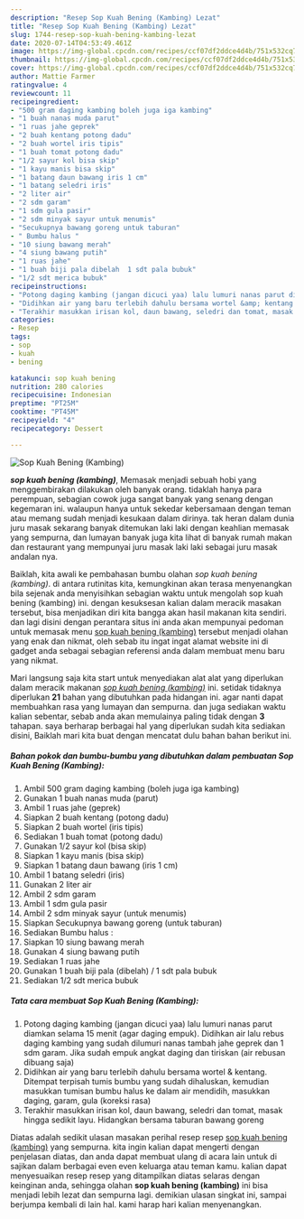 ```yaml
---
description: "Resep Sop Kuah Bening (Kambing) Lezat"
title: "Resep Sop Kuah Bening (Kambing) Lezat"
slug: 1744-resep-sop-kuah-bening-kambing-lezat
date: 2020-07-14T04:53:49.461Z
image: https://img-global.cpcdn.com/recipes/ccf07df2ddce4d4b/751x532cq70/sop-kuah-bening-kambing-foto-resep-utama.jpg
thumbnail: https://img-global.cpcdn.com/recipes/ccf07df2ddce4d4b/751x532cq70/sop-kuah-bening-kambing-foto-resep-utama.jpg
cover: https://img-global.cpcdn.com/recipes/ccf07df2ddce4d4b/751x532cq70/sop-kuah-bening-kambing-foto-resep-utama.jpg
author: Mattie Farmer
ratingvalue: 4
reviewcount: 11
recipeingredient:
- "500 gram daging kambing boleh juga iga kambing"
- "1 buah nanas muda parut"
- "1 ruas jahe geprek"
- "2 buah kentang potong dadu"
- "2 buah wortel iris tipis"
- "1 buah tomat potong dadu"
- "1/2 sayur kol bisa skip"
- "1 kayu manis bisa skip"
- "1 batang daun bawang iris 1 cm"
- "1 batang seledri iris"
- "2 liter air"
- "2 sdm garam"
- "1 sdm gula pasir"
- "2 sdm minyak sayur untuk menumis"
- "Secukupnya bawang goreng untuk taburan"
- " Bumbu halus "
- "10 siung bawang merah"
- "4 siung bawang putih"
- "1 ruas jahe"
- "1 buah biji pala dibelah  1 sdt pala bubuk"
- "1/2 sdt merica bubuk"
recipeinstructions:
- "Potong daging kambing (jangan dicuci yaa) lalu lumuri nanas parut diamkan selama 15 menit (agar daging empuk). Didihkan air lalu rebus daging kambing yang sudah dilumuri nanas tambah jahe geprek dan 1 sdm garam. Jika sudah empuk angkat daging dan tiriskan (air rebusan dibuang saja)"
- "Didihkan air yang baru terlebih dahulu bersama wortel &amp; kentang. Ditempat terpisah tumis bumbu yang sudah dihaluskan, kemudian masukkan tumisan bumbu halus ke dalam air mendidih, masukkan daging, garam, gula (koreksi rasa)"
- "Terakhir masukkan irisan kol, daun bawang, seledri dan tomat, masak hingga sedikit layu. Hidangkan bersama taburan bawang goreng"
categories:
- Resep
tags:
- sop
- kuah
- bening

katakunci: sop kuah bening 
nutrition: 280 calories
recipecuisine: Indonesian
preptime: "PT25M"
cooktime: "PT45M"
recipeyield: "4"
recipecategory: Dessert

---
```



![Sop Kuah Bening (Kambing)](https://img-global.cpcdn.com/recipes/ccf07df2ddce4d4b/751x532cq70/sop-kuah-bening-kambing-foto-resep-utama.jpg)

<b><i>sop kuah bening (kambing)</i></b>, Memasak menjadi sebuah hobi yang menggembirakan dilakukan oleh banyak orang. tidaklah hanya para perempuan, sebagian cowok juga sangat banyak yang senang dengan kegemaran ini. walaupun hanya untuk sekedar kebersamaan dengan teman atau memang sudah menjadi kesukaan dalam dirinya. tak heran dalam dunia juru masak sekarang banyak ditemukan laki laki dengan keahlian memasak yang sempurna, dan lumayan banyak juga kita lihat di banyak rumah makan dan restaurant yang mempunyai juru masak laki laki sebagai juru masak andalan nya.



Baiklah, kita awali ke pembahasan bumbu olahan <i>sop kuah bening (kambing)</i>. di antara rutinitas kita, kemungkinan akan terasa menyenangkan bila sejenak anda menyisihkan sebagian waktu untuk mengolah sop kuah bening (kambing) ini. dengan kesuksesan kalian dalam meracik masakan tersebut, bisa menjadikan diri kita bangga akan hasil makanan kita sendiri. dan lagi disini dengan perantara situs ini anda akan mempunyai pedoman untuk memasak menu <u>sop kuah bening (kambing)</u> tersebut menjadi olahan yang enak dan nikmat, oleh sebab itu ingat ingat alamat website ini di gadget anda sebagai sebagian referensi anda dalam membuat menu baru yang nikmat.


Mari langsung saja kita start untuk menyediakan alat alat yang diperlukan dalam meracik makanan <u><i>sop kuah bening (kambing)</i></u> ini. setidak tidaknya diperlukan <b>21</b> bahan yang dibutuhkan pada hidangan ini. agar nanti dapat membuahkan rasa yang lumayan dan sempurna. dan juga sediakan waktu kalian sebentar, sebab anda akan memulainya paling tidak dengan <b>3</b> tahapan. saya berharap berbagai hal yang diperlukan sudah kita sediakan disini, Baiklah mari kita buat dengan mencatat dulu bahan bahan berikut ini.

<!--inarticleads1-->

##### Bahan pokok dan bumbu-bumbu yang dibutuhkan dalam pembuatan Sop Kuah Bening (Kambing):

1. Ambil 500 gram daging kambing (boleh juga iga kambing)
1. Gunakan 1 buah nanas muda (parut)
1. Ambil 1 ruas jahe (geprek)
1. Siapkan 2 buah kentang (potong dadu)
1. Siapkan 2 buah wortel (iris tipis)
1. Sediakan 1 buah tomat (potong dadu)
1. Gunakan 1/2 sayur kol (bisa skip)
1. Siapkan 1 kayu manis (bisa skip)
1. Siapkan 1 batang daun bawang (iris 1 cm)
1. Ambil 1 batang seledri (iris)
1. Gunakan 2 liter air
1. Ambil 2 sdm garam
1. Ambil 1 sdm gula pasir
1. Ambil 2 sdm minyak sayur (untuk menumis)
1. Siapkan Secukupnya bawang goreng (untuk taburan)
1. Sediakan  Bumbu halus :
1. Siapkan 10 siung bawang merah
1. Gunakan 4 siung bawang putih
1. Sediakan 1 ruas jahe
1. Gunakan 1 buah biji pala (dibelah) / 1 sdt pala bubuk
1. Sediakan 1/2 sdt merica bubuk




<!--inarticleads2-->

##### Tata cara membuat Sop Kuah Bening (Kambing):

1. Potong daging kambing (jangan dicuci yaa) lalu lumuri nanas parut diamkan selama 15 menit (agar daging empuk). Didihkan air lalu rebus daging kambing yang sudah dilumuri nanas tambah jahe geprek dan 1 sdm garam. Jika sudah empuk angkat daging dan tiriskan (air rebusan dibuang saja)
1. Didihkan air yang baru terlebih dahulu bersama wortel &amp; kentang. Ditempat terpisah tumis bumbu yang sudah dihaluskan, kemudian masukkan tumisan bumbu halus ke dalam air mendidih, masukkan daging, garam, gula (koreksi rasa)
1. Terakhir masukkan irisan kol, daun bawang, seledri dan tomat, masak hingga sedikit layu. Hidangkan bersama taburan bawang goreng




Diatas adalah sedikit ulasan masakan perihal resep resep <u>sop kuah bening (kambing)</u> yang sempurna. kita ingin kalian dapat mengerti dengan penjelasan diatas, dan anda dapat membuat ulang di acara lain untuk di sajikan dalam berbagai even even keluarga atau teman kamu. kalian dapat menyesuaikan resep resep yang ditampilkan diatas selaras dengan keinginan anda, sehingga olahan <b>sop kuah bening (kambing)</b> ini bisa menjadi lebih lezat dan sempurna lagi. demikian ulasan singkat ini, sampai berjumpa kembali di lain hal. kami harap hari kalian menyenangkan.
